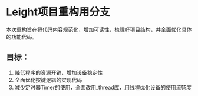 # Leight项目重构用分支

本次重构旨在将代码内容规范化，增加可读性，梳理好项目结构，并全面优化具体的功能代码。  
## 目标：
1. 降低程序的资源开销，增加设备稳定性
2. 全面优化按键逻辑的实现代码
3. 减少定时器Timer的使用，全面改用_thread库，用线程优化设备的使用流畅度
